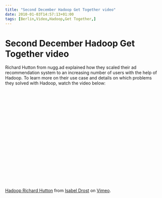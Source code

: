 ```yaml
---
title: "Second December Hadoop Get Together video"
date: 2010-01-03T14:57:13+01:00
tags: [Berlin,Video,Hadoop,Get Together,]
---
```


# Second December Hadoop Get Together video


Richard Hutton from nugg.ad explained how they scaled their ad recommendation system to an increasing number of users 
with the help of Hadoop. To learn more on their use case and details on which problems they solved with Hadoop, watch 
the video below:<br><br><object width="400" height="300"><param name="allowfullscreen" value="true" /><param 
name="allowscriptaccess" value="always" /><param name="movie" 
value="http://vimeo.com/moogaloop.swf?clip_id=8512492&amp;server=vimeo.com&amp;show_title=1&amp;show_byline=1&amp;show_p
ortrait=0&amp;color=&amp;fullscreen=1" /><embed 
src="http://vimeo.com/moogaloop.swf?clip_id=8512492&amp;server=vimeo.com&amp;show_title=1&amp;show_byline=1&amp;show_por
trait=0&amp;color=&amp;fullscreen=1" type="application/x-shockwave-flash" allowfullscreen="true" 
allowscriptaccess="always" width="400" height="300"></embed></object><p><a href="http://vimeo.com/8512492">Hadoop 
Richard Hutton</a> from <a href="http://vimeo.com/user2723747">Isabel Drost</a> on <a 
href="http://vimeo.com">Vimeo</a>.</p>
